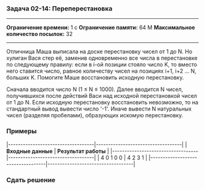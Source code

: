 ### Задача 02-14: Переперестановка

  -------------------------------------- ------
  **Ограничение времени:**               1 с
  **Ограничение памяти:**                64 M
  **Максимальное количество посылок:**   32
  -------------------------------------- ------

Отличница Маша выписала на доске перестановку чисел от 1 до N. Но
хулиган Вася стер её, заменив одновременно все числа в перестановке по
следующему правилу: если в i-ой позиции стояло число K, то вместо него
ставится число, равное количеству чисел на позициях i+1, i+2 … N,
больших K. Помогите Маше восстановить исходную перестановку.

Сначала вводится число N (1 ≤ N ≤ 1000). Далее вводится N чисел,
получившихся после действий Васи над исходной перестановкой чисел от 1
до N. Если исходную перестановку восстановить невозможно, то на
стандартный вывод вывести число '-1'. Иначе вывести N натуральных чисел
(разделяя пробелами), образующих искомую перестановку.

### Примеры

|-----------------------------------|-----------------------------------|
| **Входные данные**                | **Результат работы**              |
|-----------------------------------|-----------------------------------|
|     4 0 1 0 0                     |     4 2 3 1                       |
|-----------------------------------|-----------------------------------|

### Сдать решение
